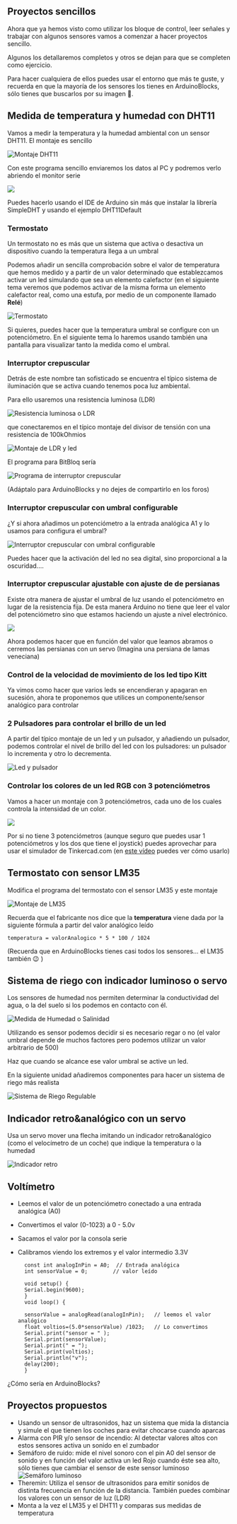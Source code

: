 
## Proyectos sencillos

Ahora que ya hemos visto como utilizar los bloque de control, leer señales y trabajar con algunos sensores vamos a comenzar a hacer proyectos sencillo.

Algunos los detallaremos completos y otros se dejan para que se completen como ejercicio.

Para hacer cualquiera de ellos puedes usar el entorno que más te guste, y recuerda en que la mayoría de los sensores los tienes en ArduinoBlocks, sólo tienes que buscarlos por su imagen 🤭.

## Medida de temperatura y humedad con DHT11

Vamos a medir la temperatura y la humedad ambiental con un sensor DHT11. El montaje es sencillo

![Montaje DHT11](./images/DHT11Uno_bb.png)

Con este programa sencillo enviaremos los datos al PC y podremos verlo abriendo el monitor serie

![](./images/DHT11_programa.png)

Puedes hacerlo usando el IDE de Arduino sin más que instalar la librería SimpleDHT y usando el ejemplo DHT11Default

### Termostato

Un termostato no es más que un sistema que activa o desactiva un dispositivo  cuando la temperatura llega a un umbral

Podemos añadir un sencilla comprobación sobre el valor de temperatura que hemos medido y a partir de un valor determinado que establezcamos activar un led simulando que sea un elemento calefactor (en el siguiente tema veremos que podemos activar de la misma forma un elemento calefactor real, como una estufa, por medio de un componente llamado **Relé**)

![Termostato](./images/Incubadora_DHT11_programa.png)

Si quieres, puedes hacer que la temperatura umbral se configure con un potenciómetro. En el siguiente tema lo haremos usando también una pantalla para visualizar tanto la medida como el umbral.

### Interruptor crepuscular

Detrás de este nombre tan sofisticado se encuentra el típico sistema de iluminación que se activa cuando tenemos poca luz ambiental.

Para ello usaremos una resistencia luminosa (LDR)

![Resistencia luminosa o LDR](./images/LDR.png)

que conectaremos en el típico montaje del divisor de tensión con una resistencia de 100kOhmios

![Montaje de LDR y led](./images/LDR_LED.png)

El programa para BitBloq sería 

![Programa de interruptor crepuscular](./images/ProgramaLDRUmbral.png)

(Adáptalo para ArduinoBlocks y no dejes de compartirlo en los foros)

### Interruptor crepuscular con umbral configurable

¿Y si ahora añadimos un potenciómetro a la entrada analógica A1 y lo usamos para configura el umbral?

![Interruptor crepuscular con umbral configurable](./images/LDRUmbralPot.png)

Puedes hacer que la activación del led no sea digital, sino proporcional a la oscuridad....


### Interruptor crepuscular ajustable con ajuste de de persianas

Existe otra manera de ajustar el umbral de luz usando el potenciómetro en lugar de la resistencia fija. De esta manera Arduino no tiene que leer el valor del potenciómetro sino que estamos haciendo un ajuste a nivel electrónico.

![](./images/LDRPotServoUno_bb.png)


Ahora podemos hacer que en función del valor que leamos abramos o cerremos las persianas con un servo (Imagina una persiana de lamas veneciana)

### Control de la velocidad de movimiento de los led tipo Kitt

Ya vimos como hacer que varios leds se encendieran y apagaran en sucesión, ahora te proponemos que utilices un componente/sensor analógico para controlar

### 2 Pulsadores para controlar el brillo de un led

A partir del típico montaje de un led y un pulsador, y añadiendo un pulsador, podemos controlar el nivel de brillo del led con los pulsadores: un pulsador lo incrementa y otro lo decrementa.

![Led y pulsador](./images/Led_pulsador_bb.png)

### Controlar los colores de un led RGB con 3 potenciómetros

Vamos a hacer un montaje con 3 potenciómetros, cada uno de los cuales controla la intensidad de un color.

![](./images/3Pot-RGB.png)

Por si no tiene 3 potenciómetros  (aunque seguro que puedes usar 1 potenciómetros y los dos que tiene el joystick) puedes aprovechar para usar el simulador de Tinkercad.com (en [este vídeo](https://www.youtube.com/watch?v=VoWSmP5UpmI&t=332s) puedes ver cómo usarlo)


## Termostato con sensor LM35

Modifica el programa del termostato con el sensor LM35 y este montaje

![Montaje de LM35](./images/Arduino_lm35_board_setup.jpg)

Recuerda que el fabricante nos dice que la **temperatura** viene dada por la siguiente fórmula a partir del valor analógico leído

    temperatura = valorAnalogico * 5 * 100 / 1024

(Recuerda que en ArduinoBlocks tienes casi todos los sensores... el LM35 también 😉 )



## Sistema de riego con indicador luminoso o servo 

Los sensores de humedad nos permiten determinar la conductividad del agua, o la del suelo si los podemos en contacto con él.

![Medida de Humedad o Salinidad](./images/MedidaHumedadSalinidad_bb.png)

Utilizando es sensor podemos decidir si es necesario regar o no (el valor umbral depende de muchos factores pero podemos utilizar un valor arbitrario de 500)

Haz que cuando se alcance ese valor umbral se active un led.

En la siguiente unidad añadiremos componentes para hacer un sistema de riego más realista


![Sistema de Riego Regulable](./images/SistemaRiegoRegulable_bb.png)

## Indicador retro&analógico con un servo

Usa un servo mover una flecha imitando un indicador retro&analógico (como el velocímetro de un coche) que indique la temperatura o la humedad

![Indicador retro](./images/Vertical_speed_indicator.png)

## Voltímetro
* Leemos el valor de un potenciómetro conectado a una entrada analógica (A0)
* Convertimos el valor (0-1023) a 0 - 5.0v
* Sacamos el valor por la consola serie

* Calibramos viendo los extremos y el valor intermedio 3.3V


        const int analogInPin = A0;  // Entrada analógica
        int sensorValue = 0;        // valor leído

        void setup() {
        Serial.begin(9600);
        }
        void loop() {

        sensorValue = analogRead(analogInPin);   // leemos el valor analógico
        float voltios=(5.0*sensorValue) /1023;   // Lo convertimos
        Serial.print("sensor = " );                       
        Serial.print(sensorValue);    
        Serial.print(" = ");
        Serial.print(voltios);
        Serial.println("v");   
        delay(200);                     
        }

¿Cómo sería en ArduinoBlocks?

## Proyectos propuestos

* Usando un sensor de ultrasonidos, haz un sistema que mida la distancia y simule el que tienen los coches para evitar chocarse cuando aparcas
* Alarma con PIR y/o sensor de incendio: Al detectar valores altos con estos sensores activa un sonido en el zumbador
* Semáforo de ruido: mide el nivel sonoro con el pin A0 del sensor de sonido y en función del valor activa un led Rojo cuando éste sea alto, sólo tienes que cambiar el sensor de este sensor luminoso
![Semáforo luminoso](./images/LDR_3xLedsUno_bb.png)
* Theremin: Utiliza el sensor de ultrasonidos para emitir sonidos de distinta frecuencia en función de la distancia. También puedes combinar los valores con un sensor de luz (LDR)
* Monta a la vez el LM35 y el DHT11  y comparas sus medidas de temperatura

